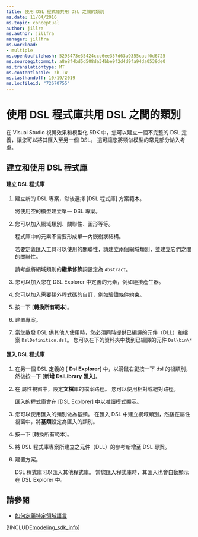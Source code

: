 ```yaml
---
title: 使用 DSL 程式庫共用 DSL 之間的類別
ms.date: 11/04/2016
ms.topic: conceptual
author: jillre
ms.author: jillfra
manager: jillfra
ms.workload:
- multiple
ms.openlocfilehash: 5293473e35424ccc6ee357d63a9355cacf0d6725
ms.sourcegitcommit: a8e8f4bd5d508da34bbe9f2d4d9fa94da0539de0
ms.translationtype: MT
ms.contentlocale: zh-TW
ms.lasthandoff: 10/19/2019
ms.locfileid: "72670755"
---
```

# <a name="sharing-classes-between-dsls-by-using-a-dsl-library"></a>使用 DSL 程式庫共用 DSL 之間的類別
在 Visual Studio 視覺效果和模型化 SDK 中，您可以建立一個不完整的 DSL 定義，讓您可以將其匯入至另一個 DSL。 這可讓您將類似模型的常見部分納入考慮。

## <a name="creating-and-using-dsl-libraries"></a>建立和使用 DSL 程式庫

#### <a name="to-create-a-dsl-library"></a>建立 DSL 程式庫

1. 建立新的 DSL 專案，然後選擇 [DSL 程式庫] 方案範本。

     將使用空的模型建立單一 DSL 專案。

2. 您可以加入網域類別、關聯性、圖形等等。

     程式庫中的元素不需要形成單一內嵌樹狀結構。

     若要定義匯入工具可以使用的關聯性，請建立兩個網域類別，並建立它們之間的關聯性。

     請考慮將網域類別的**繼承修飾**詞設定為 `Abstract`。

3. 您可以加入您在 DSL Explorer 中定義的元素，例如連接產生器。

4. 您可以加入需要額外程式碼的自訂，例如驗證條件約束。

5. 按一下 [**轉換所有範本**]。

6. 建置專案。

7. 當您散發 DSL 供其他人使用時，您必須同時提供已編譯的元件（DLL）和檔案 `DslDefinition.dsl`。 您可以在下的資料夾中找到已編譯的元件 `Dsl\bin\*`

#### <a name="to-import-a-dsl-library"></a>匯入 DSL 程式庫

1. 在另一個 DSL 定義的 [ **Dsl Explorer**] 中，以滑鼠右鍵按一下 dsl 的根類別，然後按一下 [**新增 DslLibrary 匯入**]。

2. 在 屬性視窗中，設定**文檔**庫的檔案路徑。 您可以使用相對或絕對路徑。

    匯入的程式庫會在 [DSL Explorer] 中以唯讀模式顯示。

3. 您可以使用匯入的類別做為基類。 在匯入 DSL 中建立網域類別，然後在屬性視窗中，將**基類**設定為匯入的類別。

4. 按一下 [轉換所有範本]。

5. 將 DSL 程式庫專案所建立之元件（DLL）的參考新增至 DSL 專案。

6. 建置方案。

   DSL 程式庫可以匯入其他程式庫。 當您匯入程式庫時，其匯入也會自動顯示在 DSL Explorer 中。

## <a name="see-also"></a>請參閱

- [如何定義特定領域語言](../modeling/how-to-define-a-domain-specific-language.md)

[!INCLUDE[modeling_sdk_info](includes/modeling_sdk_info.md)]
